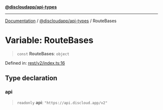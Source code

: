 [**@discloudapp/api-types**](../README.md)

***

[Documentation](../../../packages.md) / [@discloudapp/api-types](../README.md) / RouteBases

# Variable: RouteBases

> `const` **RouteBases**: `object`

Defined in: [rest/v2/index.ts:16](https://github.com/discloud/discloud.app/blob/8d6df0b18784d1a4408701ac8e6b9db44dbb7133/packages/api-types/rest/v2/index.ts#L16)

## Type declaration

### api

> `readonly` **api**: `"https://api.discloud.app/v2"`
